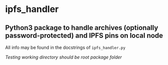 # ipfs_handler
## Python3 package to handle archives (optionally password-protected) and IPFS pins on local node

All info may be found in the docstrings of `ipfs_handler.py`

*Testing working directory should be root package folder*